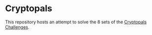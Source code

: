 # Cryptopals

This repository hosts an attempt to solve the 8 sets of the [Cryptopals Challenges](https://cryptopals.com/).
